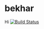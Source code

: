 # bekhar
Hi
[![Build Status](https://dev.azure.com/mhaghighat20/AgileF97/_apis/build/status/mhaghighat20.bekhar?branchName=master)](https://dev.azure.com/mhaghighat20/AgileF97/_build/latest?definitionId=3&branchName=master)

